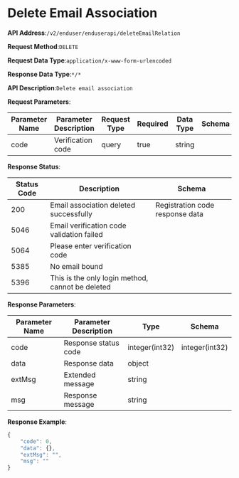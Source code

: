 # Delete Email Association


**API Address**:`/v2/enduser/enduserapi/deleteEmailRelation`


**Request Method**:`DELETE`


**Request Data Type**:`application/x-www-form-urlencoded`


**Response Data Type**:`*/*`


**API Description**:`Delete email association`


**Request Parameters**:


| Parameter Name | Parameter Description | Request Type | Required | Data Type | Schema |
| -------------- | --------------------- | ------------ | -------- | --------- | ------ |
| code           | Verification code     | query        | true     | string    |        |


**Response Status**:


| Status Code | Description                                       | Schema                        |
| ----------- | ------------------------------------------------- | ----------------------------- |
| 200         | Email association deleted successfully            | Registration code response data |
| 5046        | Email verification code validation failed         |                               |
| 5064        | Please enter verification code                    |                               |
| 5385        | No email bound                                    |                               |
| 5396        | This is the only login method, cannot be deleted  |                               |


**Response Parameters**:


| Parameter Name | Parameter Description | Type           | Schema         |
| -------------- | --------------------- | -------------- | -------------- |
| code           | Response status code  | integer(int32) | integer(int32) |
| data           | Response data         | object         |                |
| extMsg         | Extended message      | string         |                |
| msg            | Response message      | string         |                |


**Response Example**:
```javascript
{
	"code": 0,
	"data": {},
	"extMsg": "",
	"msg": ""
}
```